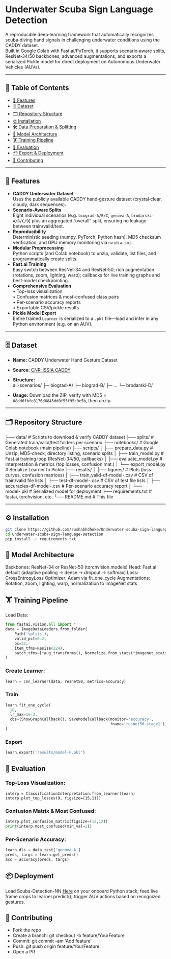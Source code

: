 # Underwater Scuba Sign Language Detection

A reproducible deep‐learning framework that automatically recognizes scuba‐diving hand signals in challenging underwater conditions using the CADDY dataset.  
Built in Google Colab with Fast.ai/PyTorch, it supports scenario‐aware splits, ResNet‐34/50 backbones, advanced augmentations, and exports a serialized Pickle model for direct deployment on Autonomous Underwater Vehicles (AUVs).

---

## 📖 Table of Contents

- [🚀 Features](#-features)  
- [🗄️ Dataset](#️-dataset)  
- [🗂️ Repository Structure](#️-repository-structure)  
- [⚙️ Installation](#️-installation)  
- [🛠️ Data Preparation & Splitting](#️-data-preparation--splitting)  
- [🧠 Model Architecture](#️-model-architecture)  
- [🏋️ Training Pipeline](#️-training-pipeline)  
- [🔎 Evaluation](#️-evaluation)  
- [📦 Export & Deployment](#️-deployment)  
- [🤝 Contributing](#️-contributing)  

---

## 🚀 Features

- **CADDY Underwater Dataset**  
  Uses the publicly available CADDY hand‐gesture dataset (crystal‐clear, cloudy, dark sequences).  
- **Scenario‐Aware Splits**  
  Eight individual scenarios (e.g. `biograd-A/B/C`, `genova-A`, `brodarski-A/B/C/D`) plus an aggregated “overall” split, ensuring no leakage between train/valid/test.  
- **Reproducibility**  
  Deterministic seeding (numpy, PyTorch, Python hash), MD5 checksum verification, and GPU memory monitoring via `nvidia-smi`.  
- **Modular Preprocessing**  
  Python scripts (and Colab notebook) to unzip, validate, list files, and programmatically create splits.  
- **Fast.ai Training**  
  Easy switch between ResNet‐34 and ResNet‐50; rich augmentation (rotations, zoom, lighting, warp); callbacks for live training graphs and best‐model checkpointing.  
- **Comprehensive Evaluation**  
  • Top-loss visualization  
  • Confusion matrices & most-confused class pairs  
  • Per-scenario accuracy reports  
  • Exportable CSV/pickle results  
- **Pickle Model Export**  
  Entire trained `Learner` is serialized to a `.pkl` file—load and infer in any Python environment (e.g. on an AUV).  

---

## 🗄️ Dataset

- **Name:** CADDY Underwater Hand Gesture Dataset  
- **Source:** [CNR-ISSIA CADDY](http://www.caddian.eu)  
- **Structure:**  
all-scenarios/
├─ biograd-A/
├─ biograd-B/
├─ …
└─ brodarski-D/

- **Usage:** Download the ZIP, verify with MD5 = `88dd6fbfc8176d6845dd0f55f95c0c5b`, then unzip.
---
## 🗂️ Repository Structure
├── data/ # Scripts to download & verify CADDY dataset
├── splits/ # Generated train/valid/test folders per scenario
├── notebooks/ # Google Colab notebook (main pipeline)
├── scripts/
│ ├── prepare_data.py # Unzip, MD5-check, directory listing, scenario splits
│ ├── train_model.py # Fast.ai training loop (ResNet-34/50, callbacks)
│ ├── evaluate_model.py # Interpretation & metrics (top losses, confusion mat.)
│ └── export_model.py # Serialize Learner to Pickle
├── results/
│ ├── figures/ # Plots (loss curves, confusion matrices)
│ ├── train_valid-df-model-<M>.csv # CSV of train/valid file lists
│ ├── test-df-model-<M>.csv # CSV of test file lists
│ ├── accuracies-df-model-<M>.csv # Per-scenario accuracy report
│ └── model-<M>.pkl # Serialized model for deployment
├── requirements.txt # fastai, torchvision, etc.
└── README.md # This file

---

## ⚙️ Installation

```bash
git clone https://github.com/rushabhdhoke/Underwater-scuba-sign-language-Detection.git
cd Underwater-scuba-sign-language-Detection
pip install -r requirements.txt
```

## 🧠 Model Architecture
Backbones: ResNet-34 or ResNet-50 (torchvision.models)
Head: Fast.ai default (adaptive pooling → dense → dropout → softmax)
Loss: CrossEntropyLoss
Optimizer: Adam via fit_one_cycle
Augmentations: Rotation, zoom, lighting, warp, normalization to ImageNet stats


## 🏋️ Training Pipeline
Load Data:

```python
from fastai.vision.all import *
data = ImageDataLoaders.from_folder(
    Path('splits'),
    valid_pct=0.2,
    bs=32,
    item_tfms=Resize(224),
    batch_tfms=[*aug_transforms(), Normalize.from_stats(*imagenet_stats)]
)
```
### Create Learner:

```python
learn = cnn_learner(data, resnet50, metrics=accuracy)
```

### Train 
```python
learn.fit_one_cycle(
  10,
  lr_max=1e-3,
  cbs=[ShowGraphCallback(), SaveModelCallback(monitor='accuracy',
                                              fname='resnet50-stage1')]
)
```

### Export

```python
learn.export('results/model-F.pkl')
```


## 🔎 Evaluation
### Top-Loss Visualization:
```
interp = ClassificationInterpretation.from_learner(learn)
interp.plot_top_losses(9, figsize=(15,11))
```

### Confusion Matrix & Most Confused:
```python
interp.plot_confusion_matrix(figsize=(12,12))
print(interp.most_confused(min_val=2))
```

### Per-Scenario Accuracy:
```python
learn.dls = data_test['genova-A']
preds, targs = learn.get_preds()
acc = accuracy(preds, targs)
```

## 📦 Deployment

Load Scuba-Detection-NN  [Here](https://drive.google.com/file/d/1kN0wmc8Rq_dV9wv4WIkmOEjAjUXYHc4z/view?usp=drive_link) on your onboard Python stack; feed live frame crops to learner.predict(); trigger AUV actions based on recognized gestures.


## 🤝 Contributing
- Fork the repo
- Create a branch: git checkout -b feature/YourFeature
- Commit: git commit -am 'Add feature'
- Push: git push origin feature/YourFeature
- Open a PR

